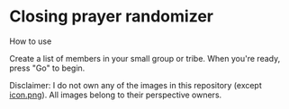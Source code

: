 Closing prayer randomizer
=========================
How to use

Create a list of members in your small group or tribe. When you're ready, press "Go" to begin.

Disclaimer: I do not own any of the images in this repository (except [icon.png](https://github.com/maxkung101/spin_-the_bottle/blob/master/img/icon.png)). All images belong to their perspective owners.
